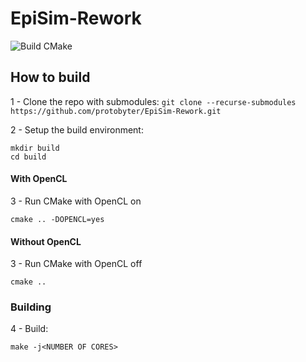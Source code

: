 
# EpiSim-Rework

![Build CMake](https://github.com/ProtoByter/EpiSim-Rework/workflows/CMake/badge.svg)

## How to build

1 - Clone the repo with submodules:
`git clone --recurse-submodules https://github.com/protobyter/EpiSim-Rework.git`

2 - Setup the build environment:
 ```
mkdir build 
cd build
```

#### With OpenCL

3 - Run CMake with OpenCL on
```
cmake .. -DOPENCL=yes
```

#### Without OpenCL

3 - Run CMake with OpenCL off
```
cmake ..
```

### Building

4 - Build:
```
make -j<NUMBER OF CORES>
```
